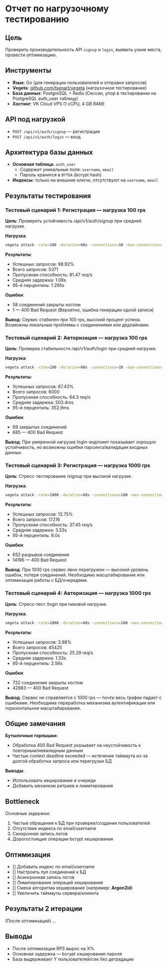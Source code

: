 # Отчет по нагрузочному тестированию

## Цель

Проверить производительность API `signup` и `login`, выявить узкие места, провести оптимизацию.

## Инструменты

- **Язык**: Go (для генерации пользователей и отправки запросов)
- **Vegeta**: [github.com/tsenart/vegeta](https://github.com/tsenart/vegeta) (нагрузочное тестирование)
- **База данных**: PostgreSQL + Redis (Сессии, упор в тестировании на PostgreSQL auth_user таблицу)
- **Хостинг**: VK Cloud VPS (1 vCPU, 4 GB RAM)

## API под нагрузкой

- `POST /api/v1/auth/signup` — регистрация
- `POST /api/v1/auth/login` — вход

## Архитектура базы данных

- **Основная таблица**: `auth_user`
  - Содержит уникальные поля: `username`, `email`
  - Пароль хранится в `BYTEA` (bcrypt hash)
- **Индексы**: только на внешние ключи, отсутствуют на `username`, `email`

## Результаты тестирования

### Тестовый сценарий 1: Регистрация — нагрузка 100 rps

**Цель**: Проверить устойчивость /api/v1/auth/signup при средней нагрузке.

**Нагрузка**:

```bash
vegeta attack -rate=100 -duration=60s -connections=10 -max-connections=100 -max-workers=100
```

**Результаты**:

- Успешных запросов: 98.92%
- Всего запросов: 5371
- Пропускная способность: 81.47 req/s
- Средняя задержка: 1.08s
- 95-й перцентиль: 1.295s

**Ошибки**:

- 58 соединений закрыты хостом
- 1 — 400 Bad Request (Вероятно, ошибка генерации одной записи)

**Вывод**: Сервис стабилен при 100 rps, высокий процент успеха. Возможны локальные проблемы с соединениями или дедлайнами.

### Тестовый сценарий 2: Авторизация — нагрузка 100 rps

**Цель**: Проверка стабильности /api/v1/auth/login при средней нагрузке.

**Нагрузка**:

```bash
vegeta attack -rate=100 -duration=60s -connections=10 -max-connections=100 -max-workers=100
```

**Результаты**:

- Успешных запросов: 87.43%
- Всего запросов: 6000
- Пропускная способность: 64.3 req/s
- Средняя задержка: 503.4ms
- 95-й перцентиль: 352.9ms

**Ошибки**:

- 69 закрытых соединений
- 685 — 400 Bad Request

**Вывод**: При умеренной нагрузке login-эндпоинт показывает хорошую устойчивость, но возможны ошибки парсинга/валидации входных данных.

### Тестовый сценарий 3: Регистрация — нагрузка 1000 rps

**Цель**: Стресс-тестирование /signup при высокой нагрузке.

**Нагрузка**:

```bash
vegeta attack -rate=1000 -duration=60s -connections=100 -max-connections=1000 -max-workers=1000
```

**Результаты**:

- Успешных запросов: 13.75%
- Всего запросов: 17216
- Пропускная способность: 37.45 req/s
- Средняя задержка: 3.53s
- 95-й перцентиль: 8.0s

**Ошибки**:

- 652 разрывов соединения
- 14196 — 400 Bad Request

**Вывод**: При 1000 rps сервис явно перегружен — высокий уровень ошибок, потеря соединений. Необходимо масштабирование или оптимизация работы с БД/очередями.

### Тестовый сценарий 4: Авторизация — нагрузка 1000 rps

**Цель**: Стресс-тест /login при пиковой нагрузке.

**Нагрузка**:

```bash
vegeta attack -rate=1000 -duration=60s -connections=100 -max-connections=1000 -max-workers=1000
```

**Результаты**:

- Успешных запросов: 3.98%
- Всего запросов: 45425
- Пропускная способность: 25.29 req/s
- Средняя задержка: 1.33s
- 95-й перцентиль: 2.56s

**Ошибки**:

- 732 соединения закрыты хостом
- 42883 — 400 Bad Request

**Вывод**: Сервис не справляется с 1000 rps — почти весь трафик падает с ошибками. Необходима переработка механизма аутентификации или горизонтальное масштабирование.

## Общие замечания

**Бутылочные горлышки**:

- Обработка 400 Bad Request указывает на неустойчивость к повторным/невалидным данным
- Частые context deadline exceeded — истечение таймаута из-за долгой обработки запроса или перегрузки БД

**Выводы**:

- Использовать кеширование и очереди
- Добавить механизм ретраев и лимитирования

## Bottleneck

Основные задержки:

1. Частые обращения к БД при проверке/создании пользователей
2. Отсутствие индекса по email/username
3. Синхронная запись логов
4. Дорогостоящие операции bcrypt хеширования

## Оптимизация

- [] Добавить индекс по email/username
- [] Настроить пул соединений к БД
- [] Асинхронная запись логов
- [] Лимитирование операций хеширования
- [] Смена алгоритма хеширование (например: **Argon2id**)
- [] Увеличить таймауты сервера/клиента

## Результаты 2 итерации

(После оптимизаций)
...

## Выводы

- После оптимизации RPS вырос на X%
- Основная задержка — bcrypt хэширование пароля
- База выдерживает Y пользователей/сек без деградации
